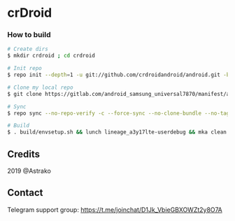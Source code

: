 # crDroid

### How to build ###

```bash
# Create dirs
$ mkdir crdroid ; cd crdroid

# Init repo
$ repo init --depth=1 -u git://github.com/crdroidandroid/android.git -b 10.0

# Clone my local repo
$ git clone https://gitlab.com/android_samsung_universal7870/manifest/android_manifest_samsung_a3y17lte.git -b crdroid .repo/local_manifests

# Sync
$ repo sync --no-repo-verify -c --force-sync --no-clone-bundle --no-tags --optimized-fetch --prune -j`nproc`

# Build
$ . build/envsetup.sh && lunch lineage_a3y17lte-userdebug && mka clean && mka api-stubs-docs && mka hiddenapi-lists-docs && mka system-api-stubs-docs && mka test-api-stubs-docs && mka bacon -j`nproc`
```

## Credits
2019 @Astrako

## Contact
Telegram support group: https://t.me/joinchat/D1Jk_VbieGBXOWZt2y8O7A
